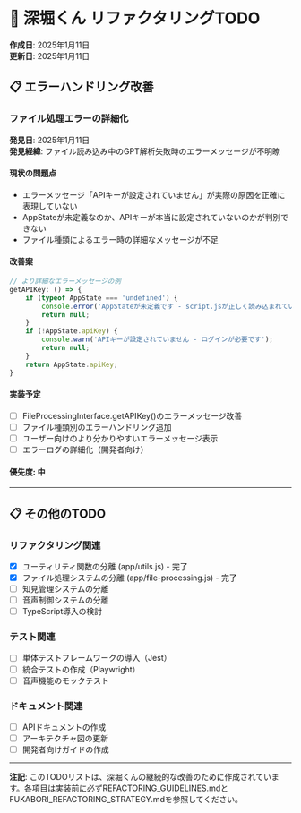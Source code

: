 # 🔧 深堀くん リファクタリングTODO

**作成日**: 2025年1月11日  
**更新日**: 2025年1月11日

## 📋 エラーハンドリング改善

### **ファイル処理エラーの詳細化**

**発見日**: 2025年1月11日  
**発見経緯**: ファイル読み込み中のGPT解析失敗時のエラーメッセージが不明瞭

#### **現状の問題点**
- エラーメッセージ「APIキーが設定されていません」が実際の原因を正確に表現していない
- AppStateが未定義なのか、APIキーが本当に設定されていないのかが判別できない
- ファイル種類によるエラー時の詳細なメッセージが不足

#### **改善案**
```javascript
// より詳細なエラーメッセージの例
getAPIKey: () => {
    if (typeof AppState === 'undefined') {
        console.error('AppStateが未定義です - script.jsが正しく読み込まれているか確認してください');
        return null;
    }
    if (!AppState.apiKey) {
        console.warn('APIキーが設定されていません - ログインが必要です');
        return null;
    }
    return AppState.apiKey;
}
```

#### **実装予定**
- [ ] FileProcessingInterface.getAPIKey()のエラーメッセージ改善
- [ ] ファイル種類別のエラーハンドリング追加
- [ ] ユーザー向けのより分かりやすいエラーメッセージ表示
- [ ] エラーログの詳細化（開発者向け）

#### **優先度**: 中

---

## 📋 その他のTODO

### **リファクタリング関連**
- [x] ユーティリティ関数の分離 (app/utils.js) - 完了
- [x] ファイル処理システムの分離 (app/file-processing.js) - 完了
- [ ] 知見管理システムの分離
- [ ] 音声制御システムの分離
- [ ] TypeScript導入の検討

### **テスト関連**
- [ ] 単体テストフレームワークの導入（Jest）
- [ ] 統合テストの作成（Playwright）
- [ ] 音声機能のモックテスト

### **ドキュメント関連**
- [ ] APIドキュメントの作成
- [ ] アーキテクチャ図の更新
- [ ] 開発者向けガイドの作成

---

**注記**: このTODOリストは、深堀くんの継続的な改善のために作成されています。各項目は実装前に必ずREFACTORING_GUIDELINES.mdとFUKABORI_REFACTORING_STRATEGY.mdを参照してください。 